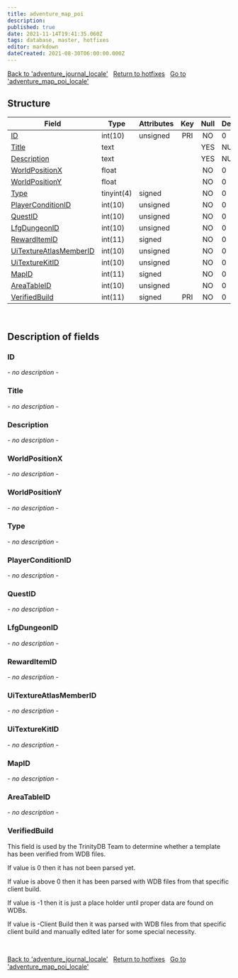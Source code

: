 ```yaml
---
title: adventure_map_poi
description: 
published: true
date: 2021-11-14T19:41:35.060Z
tags: database, master, hotfixes
editor: markdown
dateCreated: 2021-08-30T06:00:00.000Z
---
```


<a href="https://trinitycore.info/en/database/master/hotfixes/adventure_journal_locale" class="mt-5 v-btn v-btn--depressed v-btn--flat v-btn--outlined theme--light v-size--default darkblue--text text--lighten-3"><span class="v-btn__content"><i aria-hidden="true" class="v-icon notranslate v-icon--left mdi mdi-arrow-left theme--light"></i><span>Back to 'adventure_journal_locale'</span></span></a>&nbsp;&nbsp;&nbsp;<a href="https://trinitycore.info/en/database/master/hotfixes/home" class="mt-5 v-btn v-btn--depressed v-btn--flat v-btn--outlined theme--light v-size--default darkblue--text text--lighten-3"><span class="v-btn__content"><i aria-hidden="true" class="v-icon notranslate v-icon--left mdi mdi-home-outline theme--light"></i><span>Return to hotfixes</span></span></a>&nbsp;&nbsp;&nbsp;<a href="https://trinitycore.info/en/database/master/hotfixes/adventure_map_poi_locale" class="mt-5 v-btn v-btn--depressed v-btn--flat v-btn--outlined theme--light v-size--default darkblue--text text--lighten-3"><span class="v-btn__content"><span>Go to 'adventure_map_poi_locale'</span><i aria-hidden="true" class="v-icon notranslate v-icon--right mdi mdi-arrow-right theme--light"></i></span></a>

## Structure

| Field | Type | Attributes | Key | Null | Default | Extra | Comment |
| --- | --- | --- | :---: | :---: | --- | --- | --- |
| [ID](#id) | int(10) | unsigned | PRI | NO | 0 |  |  |
| [Title](#title) | text |  |  | YES | NULL |  |  |
| [Description](#description) | text |  |  | YES | NULL |  |  |
| [WorldPositionX](#worldpositionx) | float |  |  | NO | 0 |  |  |
| [WorldPositionY](#worldpositiony) | float |  |  | NO | 0 |  |  |
| [Type](#type) | tinyint(4) | signed |  | NO | 0 |  |  |
| [PlayerConditionID](#playerconditionid) | int(10) | unsigned |  | NO | 0 |  |  |
| [QuestID](#questid) | int(10) | unsigned |  | NO | 0 |  |  |
| [LfgDungeonID](#lfgdungeonid) | int(10) | unsigned |  | NO | 0 |  |  |
| [RewardItemID](#rewarditemid) | int(11) | signed |  | NO | 0 |  |  |
| [UiTextureAtlasMemberID](#uitextureatlasmemberid) | int(10) | unsigned |  | NO | 0 |  |  |
| [UiTextureKitID](#uitexturekitid) | int(10) | unsigned |  | NO | 0 |  |  |
| [MapID](#mapid) | int(11) | signed |  | NO | 0 |  |  |
| [AreaTableID](#areatableid) | int(10) | unsigned |  | NO | 0 |  |  |
| [VerifiedBuild](#verifiedbuild) | int(11) | signed | PRI | NO | 0 |  |  |
&nbsp;
## Description of fields

### ID
*- no description -*
&nbsp;

### Title
*- no description -*
&nbsp;

### Description
*- no description -*
&nbsp;

### WorldPositionX
*- no description -*
&nbsp;

### WorldPositionY
*- no description -*
&nbsp;

### Type
*- no description -*
&nbsp;

### PlayerConditionID
*- no description -*
&nbsp;

### QuestID
*- no description -*
&nbsp;

### LfgDungeonID
*- no description -*
&nbsp;

### RewardItemID
*- no description -*
&nbsp;

### UiTextureAtlasMemberID
*- no description -*
&nbsp;

### UiTextureKitID
*- no description -*
&nbsp;

### MapID
*- no description -*
&nbsp;

### AreaTableID
*- no description -*
&nbsp;

### VerifiedBuild
This field is used by the TrinityDB Team to determine whether a template has been verified from WDB files.

If value is 0 then it has not been parsed yet.

If value is above 0 then it has been parsed with WDB files from that specific client build.

If value is -1 then it is just a place holder until proper data are found on WDBs.

If value is -Client Build then it was parsed with WDB files from that specific client build and manually edited later for some special necessity.

&nbsp;

<a href="https://trinitycore.info/en/database/master/hotfixes/adventure_journal_locale" class="mt-5 v-btn v-btn--depressed v-btn--flat v-btn--outlined theme--light v-size--default darkblue--text text--lighten-3"><span class="v-btn__content"><i aria-hidden="true" class="v-icon notranslate v-icon--left mdi mdi-arrow-left theme--light"></i><span>Back to 'adventure_journal_locale'</span></span></a>&nbsp;&nbsp;&nbsp;<a href="https://trinitycore.info/en/database/master/hotfixes/home" class="mt-5 v-btn v-btn--depressed v-btn--flat v-btn--outlined theme--light v-size--default darkblue--text text--lighten-3"><span class="v-btn__content"><i aria-hidden="true" class="v-icon notranslate v-icon--left mdi mdi-home-outline theme--light"></i><span>Return to hotfixes</span></span></a>&nbsp;&nbsp;&nbsp;<a href="https://trinitycore.info/en/database/master/hotfixes/adventure_map_poi_locale" class="mt-5 v-btn v-btn--depressed v-btn--flat v-btn--outlined theme--light v-size--default darkblue--text text--lighten-3"><span class="v-btn__content"><span>Go to 'adventure_map_poi_locale'</span><i aria-hidden="true" class="v-icon notranslate v-icon--right mdi mdi-arrow-right theme--light"></i></span></a>

